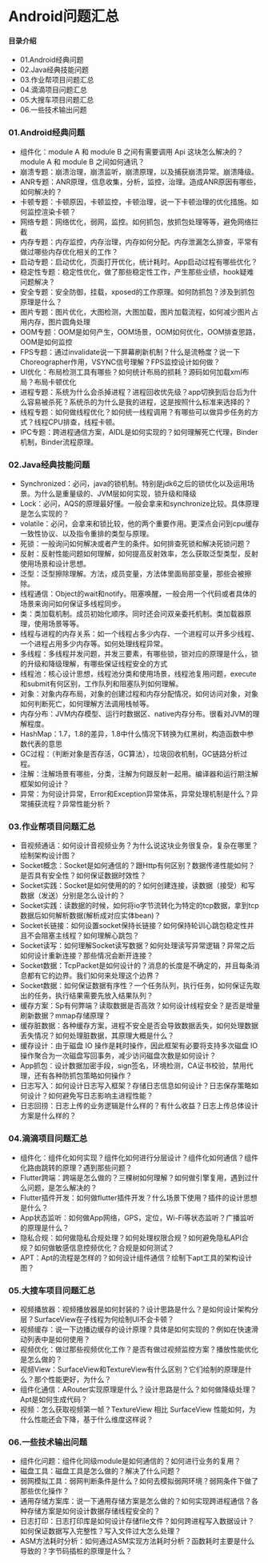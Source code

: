 # Android问题汇总
#### 目录介绍
- 01.Android经典问题
- 02.Java经典技能问题
- 03.作业帮项目问题汇总
- 04.滴滴项目问题汇总
- 05.大搜车项目问题汇总
- 06.一些技术输出问题




### 01.Android经典问题
- 组件化：module A 和 module B 之间有需要调用 Api 这块怎么解决的？module A 和 module B 之间如何通讯？
- 崩溃专题：崩溃治理，崩溃监听，崩溃原理，以及捕获崩溃异常。崩溃降级。
- ANR专题：ANR原理，信息收集，分析，监控，治理。造成ANR原因有哪些，如何解决的？
- 卡顿专题：卡顿原因，卡顿监控，卡顿治理，说一下卡顿治理的优化措施。如何监控渲染卡顿？
- 网络专题：网络优化，弱网，监控。如何抓包，放抓包处理等等，避免网络拦截
- 内存专题：内存监控，内存治理，内存如何分配。内存泄漏怎么排查，平常有做过哪些内存优化相关的工作？
- 启动专题：启动优化，页面打开优化，统计耗时。App启动过程有哪些优化？
- 稳定性专题：稳定性优化，做了那些稳定性工作，产生那些业绩，hook疑难问题解决？
- 安全专题：安全防御，挂载，xposed的工作原理。如何防抓包？涉及到抓包原理是什么？
- 图片专题：图片优化，大图检测，大图加载，图片加载流程，如何减少图片占用内存，图片圆角处理
- OOM专题：OOM是如何产生，OOM场景，OOM如何优化，OOM排查思路，OOM是如何监控
- FPS专题：通过invalidate说一下屏幕刷新机制？什么是流畅度？说一下Choreographer作用，VSYNC信号理解？FPS监控设计如何做？
- UI优化：布局检测工具有哪些？如何统计布局的损耗？源码如何加载xml布局？布局卡顿优化
- 进程专题：系统为什么会杀掉进程？进程回收优先级？app切换到后台后为什么容易被杀死？系统杀的为什么是我的进程，这是按照什么标准来选择的？
- 线程专题：如何做线程优化？如何统一线程调用？有哪些可以做异步任务的方式？线程CPU排查，线程卡顿。
- IPC专题：跨进程通信方案，AIDL是如何实现的？如何理解死亡代理，Binder机制，Binder流程原理。



### 02.Java经典技能问题
- Synchronized：必问，java的锁机制。特别是jdk6之后的锁优化以及运用场景。为什么是重量级的、JVM层如何实现，锁升级和降级
- Lock：必问，AQS的原理最好懂。一般会拿来和synchronize比较。具体原理是怎么实现的？
- volatile：必问，会拿来和锁比较，他的两个重要作用。更深点会问到cpu缓存一致性协议、以及指令重排的类型与原理。
- 死锁：一般询问如何解决或者产生的条件。如何排查死锁和解决死锁问题？
- 反射：反射性能问题如何理解，如何提高反射效率，怎么获取泛型类型，反射使用场景和设计思想。
- 泛型：泛型擦除理解。方法，成员变量，方法体里面局部变量，那些会被擦除。
- 线程通信：Object的wait和notify。阻塞唤醒，一般会用一个代码或者具体的场景来询问如何保证多线程同步。
- 类：类加载机制。成员初始化顺序。同时还会问双亲委托机制。类加载器原理，使用场景等等。
- 线程与进程的内存关系：如一个线程占多少内存、一个进程可以开多少线程、一个进程占用多少内存等。如何处理线程异常。
- 多线程：多线程并发问题，并发三要素，有哪些锁，锁对应的原理是什么，锁的升级和降级理解，有哪些保证线程安全的方式
- 线程池：核心设计思想，线程池分类和使用场景，线程池复用问题，execute和submit有何区别，工作队列和阻塞队列如何理解。
- 对象：对象内存布局，对象的创建过程和内存分配情况，如何访问对象，对象如何判断死亡，如何理解方法调用栈帧等。
- 内存分布：JVM内存模型、运行时数据区、native内存分布。很看对JVM的理解程度。
- HashMap：1.7，1.8的差异，1.8中什么情况下转换为红黑树，构造函数中参数代表的意思
- GC过程：（判断对象是否存活，GC算法），垃圾回收机制，GC链路分析过程。
- 注解：注解场景有哪些，分类，注解为何跟反射一起用。编译器和运行期注解框架如何设计？
- 异常：为何设计异常，Error和Exception异常体系，异常处理机制是什么？异常捕获流程？异常性能分析？



### 03.作业帮项目问题汇总
- 音视频通话：如何设计音视频业务？为什么说这块业务很复杂，复杂在哪里？绘制架构设计图？
- Socket概念：Socket是如何通信的？跟Http有何区别？数据传递性能如何？是否具有安全性？如何保证数据时效性？
- Socket实践：Socket是如何使用的的？如何创建连接，读数据（接受）和写数据（发送）分别是怎么设计的？
- Socket实践：读数据的时候，如何将io字节流转化为特定的tcp数据，拿到tcp数据后如何解析数据(解析成对应实体bean)？
- Socket长链接：如何设置socket保持长链接？如何保持轮训心跳包稳定性并且不会阻塞主线程？如何理解心跳包？
- Socket读写：如何理解Socket读写数据？如何处理读写异常逻辑？异常之后如何设计重新连接？那些情况会断开连接？
- Socket数据：TcpPacket是如何设计的？消息的长度是不确定的，并且每条消息都有它的边界。我们如何来处理这个边界？
- Socket数据：如何保证数据有序性？一个任务队列，执行任务，如何保证先取出的任务，执行结果需要先放入结果队列？
- 缓存方案：Sp有何弊端？读取数据是否高效？如何设计线程安全？是否是增量刷新数据？mmap存储原理？
- 缓存脏数据：各种缓存方案，进程不安全是否会导致数据丢失，如何处理数据丢失情况？如何处理脏数据，其原理大概是什么？
- 缓存设计：由于磁盘 IO 操作是耗时操作，因此框架有必要将支持多次磁盘 IO 操作聚合为一次磁盘写回事务，减少访问磁盘次数是如何设计？
- App抓包：设计数据加密手段，sign签名，环境检测，CA证书校验，禁用代理，还有各种防抓包策略如何操作？
- 日志写入：如何设计日志写入框架？存储日志信息如何设计？日志保存策略如何设计？如何避免写日志影响主进程性能？
- 日志回捞：日志上传的业务逻辑是什么样的？有什么收益？日志上传总体设计方案是什么样的？



### 04.滴滴项目问题汇总
- 组件化：组件化如何实现？组件化如何进行分层设计？组件化如何通信？组件化路由跳转的原理？遇到那些问题？
- Flutter跨端：跨端是怎么做的？三棵树如何理解？如何做引擎复用，遇到过什么问题，是怎么解决的？
- Flutter插件开发：如何做flutter插件开发？什么场景下使用？插件的设计思想是什么？
- App状态监听：如何做App网络，GPS，定位，Wi-Fi等状态监听？广播监听的原理是什么？
- 隐私合规：如何做隐私合规处理？如何处理权限合规？如何避免隐私API合规？如何做敏感信息控频优化？合规是如何测试？
- APT：Apt的流程是怎样的？如何设计组件通信？绘制下apt工具的架构设计图？



### 05.大搜车项目问题汇总
- 视频播放器：视频播放器是如何封装的？设计思路是什么？是如何设计架构分层？SurfaceView在子线程为何绘制UI不会卡顿？
- 视频缓存：说一下边播边缓存的设计原理？具体是如何实现的？例如在快速滑动列表中是如何使用？
- 视频优化：做过那些视频优化工作？是否有做过视频监控方案？播放性能优化是怎么做的？
- 视频View：SurfaceView和TextureView有什么区别？它们绘制的原理是什么？那个性能更好，为什么？
- 组件化通信：ARouter实现原理是什么？设计思路是什么？如何做降级处理？Apt是如何生成代码？
- 视频：怎么获取视频第一帧？TextureView 相比 SurfaceView 性能如何，为什么性能还会下降，基于什么维度这样说？




### 06.一些技术输出问题
- 组件化问题：组件化同级module是如何通信的？如何进行业务的复用？
- 磁盘工具：磁盘工具是怎么做的？解决了什么问题？
- 弱网模拟工具：弱网判断条件是什么？如何去模拟弱网环境？弱网条件下做了那些优化操作？
- 通用存储方案库：说一下通用存储方案是怎么做的？如何实现跨进程通信？各种存储方案是如何设计数据存储线程安全的？
- 日志打印：日志打印库是如何设计存储file文件？如何跨进程写入数据设计？如何保证数据写入完整性？写入文件过大怎么处理？
- ASM方法耗时分析：如何通过ASM实现方法耗时分析？函数耗时主要是什么导致的？字节码插桩的原理是什么？





